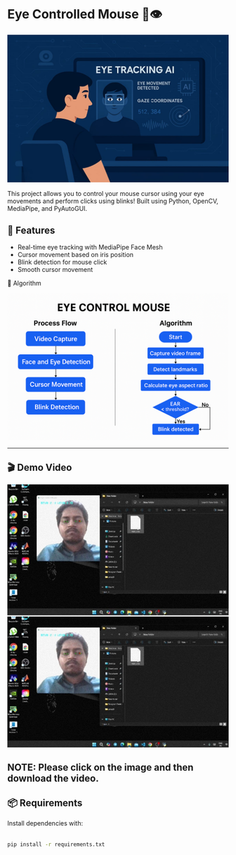 # Eye Controlled Mouse 🎯👁️
<p float="left">
  <img src="assets/Example.jpg" width="700" />
</p>

This project allows you to control your mouse cursor using your eye movements and perform clicks using blinks! Built using Python, OpenCV, MediaPipe, and PyAutoGUI.

## 🔧 Features

- Real-time eye tracking with MediaPipe Face Mesh
- Cursor movement based on iris position
- Blink detection for mouse click
- Smooth cursor movement

📸 Algorithm

<p float="left">  
  <img src="assets/Algorithm.png" width="700" />
</p>


---

## 🎬 Demo Video

[![Watch the video](assets/Example1.jpg)](assets/video.mp4)
[![Watch the video](assets/Example1.jpg)](assets/video1.mp4)

## NOTE: Please click on the image and then download the video.

## 📦 Requirements

Install dependencies with:

```bash

pip install -r requirements.txt

```
